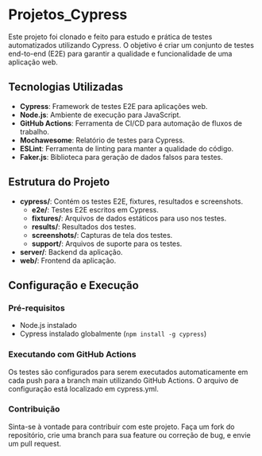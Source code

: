 # Projetos_Cypress

Este projeto foi clonado e feito para estudo e prática de testes automatizados utilizando Cypress. O objetivo é criar um conjunto de testes end-to-end (E2E) para garantir a qualidade e funcionalidade de uma aplicação web.

## Tecnologias Utilizadas

- **Cypress**: Framework de testes E2E para aplicações web.
- **Node.js**: Ambiente de execução para JavaScript.
- **GitHub Actions**: Ferramenta de CI/CD para automação de fluxos de trabalho.
- **Mochawesome**: Relatório de testes para Cypress.
- **ESLint**: Ferramenta de linting para manter a qualidade do código.
- **Faker.js**: Biblioteca para geração de dados falsos para testes.

## Estrutura do Projeto

- **cypress/**: Contém os testes E2E, fixtures, resultados e screenshots.
  - **e2e/**: Testes E2E escritos em Cypress.
  - **fixtures/**: Arquivos de dados estáticos para uso nos testes.
  - **results/**: Resultados dos testes.
  - **screenshots/**: Capturas de tela dos testes.
  - **support/**: Arquivos de suporte para os testes.
- **server/**: Backend da aplicação.
- **web/**: Frontend da aplicação.

## Configuração e Execução

### Pré-requisitos

- Node.js instalado
- Cypress instalado globalmente (`npm install -g cypress`)


### Executando com GitHub Actions

Os testes são configurados para serem executados automaticamente em cada push para a branch main utilizando GitHub Actions. O arquivo de configuração está localizado em cypress.yml.

### Contribuição
Sinta-se à vontade para contribuir com este projeto. Faça um fork do repositório, crie uma branch para sua feature ou correção de bug, e envie um pull request.
